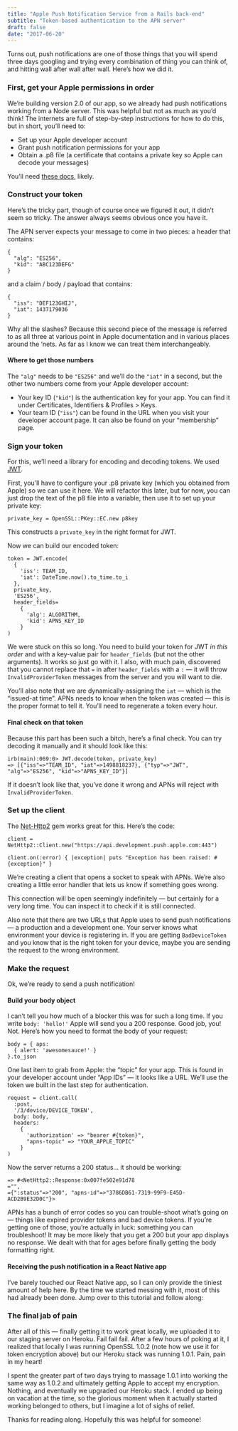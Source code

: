 ```yaml
---
title: "Apple Push Notification Service from a Rails back-end"
subtitle: "Token-based authentication to the APN server"
draft: false
date: "2017-06-20"
---
```

Turns out, push notifications are one of those things that you will spend three
days googling and trying every combination of thing you can think of, and
hitting wall after wall after wall. Here’s how we did it.

### First, get your Apple permissions in order

We’re building version 2.0 of our app, so we already had push notifications
working from a Node server. This was helpful but not as much as you’d think! The
internets are full of step-by-step instructions for how to do this, but in
short, you’ll need to:

* Set up your Apple developer account
* Grant push notification permissions for your app
* Obtain a .p8 file (a certificate that contains a private key so Apple can decode
your messages)

You’ll need [these
docs](https://developer.apple.com/library/content/documentation/NetworkingInternet/Conceptual/RemoteNotificationsPG/APNSOverview.html),
likely.

### Construct your token

Here’s the tricky part, though of course once we figured it out, it didn’t seem
so tricky. The answer always seems obvious once you have it.

The APN server expects your message to come in two pieces: a header that
contains:

    {
      "alg": "ES256",
      "kid": "ABC123DEFG"
    }

and a claim / body / payload that contains:

    {
      "iss": "DEF123GHIJ",
      "iat": 1437179036
    }

Why all the slashes? Because this second piece of the message is referred to as
all three at various point in Apple documentation and in various places around
the ‘nets. As far as I know we can treat them interchangeably.

#### Where to get those numbers

The `"alg"` needs to be `"ES256"` and we’ll do the `"iat"` in a second, but the
other two numbers come from your Apple developer account:

* Your key ID (`"kid"`) is the authentication key for your app. You can find it
under Certificates, Identifiers & Profiles > Keys.
* Your team ID (`"iss"`) can be found in the URL when you visit your developer
account page. It can also be found on your “membership” page.

### Sign your token

For this, we’ll need a library for encoding and decoding tokens. We used
[JWT](https://github.com/jwt/ruby-jwt).

First, you’ll have to configure your .p8 private key (which you obtained from
Apple) so we can use it here. We will refactor this later, but for now, you can
just drop the text of the p8 file into a variable, then use it to set up your
private key:

    private_key = OpenSSL::PKey::EC.new p8key

This constructs a `private_key` in the right format for JWT.

Now we can build our encoded token:

    token = JWT.encode(
      { 
        'iss': TEAM_ID, 
        'iat': DateTime.now().to_time.to_i 
      }, 
      private_key, 
      'ES256', 
      header_fields= 
        { 
          'alg': ALGORITHM, 
          'kid': APNS_KEY_ID 
        }
    )

We were stuck on this so long. You need to build your token for JWT *in this
order* and with a key-value pair for `header_fields` (but not the other
arguments). It works so just go with it. I also, with much pain, discovered that
you cannot replace that `=` in after `header_fields` with a `:` — it will throw
`InvalidProviderToken` messages from the server and you will want to die.

You’ll also note that we are dynamically-assigning the `iat` — which is the
“issued-at time”. APNs needs to know when the token was created — this is the
proper format to tell it. You’ll need to regenerate a token every hour.

#### Final check on that token

Because this part has been such a bitch, here’s a final check. You can try
decoding it manually and it should look like this:

    irb(main):069:0> JWT.decode(token, private_key)
    => [{"iss"=>"TEAM_ID", "iat"=>1498818237}, {"typ"=>"JWT", "alg"=>"ES256", "kid"=>"APNS_KEY_ID"}]

If it doesn’t look like that, you’ve done it wrong and APNs will reject with
`InvalidProviderToken`.

### Set up the client

The [Net-Http2](https://github.com/ostinelli/net-http2) gem works great for
this. Here’s the code:

    client = NetHttp2::Client.new("https://api.development.push.apple.com:443")

    client.on(:error) { |exception| puts "Exception has been raised: #{exception}" }

We’re creating a client that opens a socket to speak with APNs. We’re also
creating a little error handler that lets us know if something goes wrong.

This connection will be open seemingly indefinitely — but certainly for a very
long time. You can inspect it to check if it is still connected.

Also note that there are two URLs that Apple uses to send push notifications — a
production and a development one. Your server knows what environment your device
is registering in. If you are getting `BadDeviceToken` and you know that is the
right token for your device, maybe you are sending the request to the wrong
environment.

### Make the request

Ok, we’re ready to send a push notification!

#### Build your body object

I can’t tell you how much of a blocker this was for such a long time. If you
write `body: 'hello!'` Apple will send you a 200 response. Good job, you! Not.
Here’s how you need to format the body of your request:

    body = { aps:
      { alert: 'awesomesauce!' }
    }.to_json

One last item to grab from Apple: the “topic” for your app. This is found in
your developer account under “App IDs” — it looks like a URL. We’ll use the
token we built in the last step for authentication.

    request = client.call(
      :post,
      '/3/device/DEVICE_TOKEN', 
      body: body, 
      headers: 
        { 
          'authorization' => "bearer #{token}", 
          "apns-topic" => "YOUR_APPLE_TOPIC" 
        }
    )

Now the server returns a 200 status… it should be working:

    => #<NetHttp2::Response:0x007fe502e91d78 
    ="", 
    ={":status"=>"200", "apns-id"=>"3786DB61-7319-99F9-E45D-ACD2B9E32D0C"}>

APNs has a bunch of error codes so you can trouble-shoot what’s going on —
things like expired provider tokens and bad device tokens. If you’re getting one
of those, you’re actually in luck: something you can troubleshoot! It may be
more likely that you get a 200 but your app displays no response. We dealt with
that for ages before finally getting the body formatting right.

#### Receiving the push notification in a React Native app

I’ve barely touched our React Native app, so I can only provide the tiniest
amount of help here. By the time we started messing with it, most of this had
already been done. Jump over to this tutorial and follow along:

### The final jab of pain

After all of this — finally getting it to work great locally, we uploaded it to
our staging server on Heroku. Fail fail fail. After a few hours of poking at it,
I realized that locally I was running OpenSSL 1.0.2 (note how we use it for
token encryption above) but our Heroku stack was running 1.0.1. Pain, pain in my
heart!

I spent the greater part of two days trying to massage 1.0.1 into working the
same way as 1.0.2 and ultimately getting Apple to accept my encryption. Nothing,
and eventually we upgraded our Heroku stack. I ended up being on vacation at the
time, so the glorious moment when it actually started working belonged to
others, but I imagine a lot of sighs of relief.

Thanks for reading along. Hopefully this was helpful for someone!
